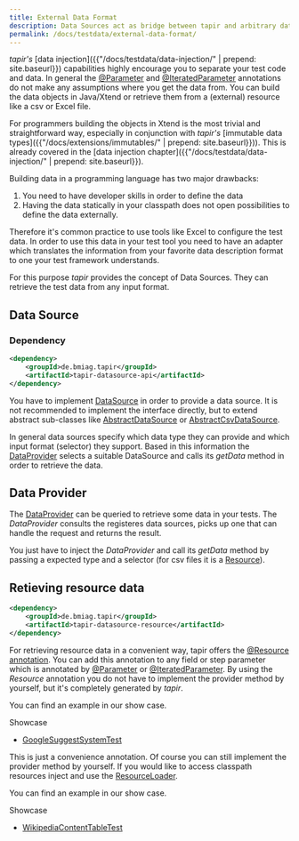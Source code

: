 ```yaml
---
title: External Data Format
description: Data Sources act as bridge between tapir and arbitrary data formats (e.g. csv, Excel,...).
permalink: /docs/testdata/external-data-format/
---
```


<i>tapir's</i> [data injection]({{"/docs/testdata/data-injection/" | prepend: site.baseurl}}) capabilities highly encourage you to separate your test code and data. In general the [@Parameter](https://www.javadoc.io/page/de.bmiag.tapir/tapir/latest/de/bmiag/tapir/execution/annotations/parameter/Parameter.html) and
[@IteratedParameter](https://www.javadoc.io/page/de.bmiag.tapir/tapir/latest/de/bmiag/tapir/execution/annotations/parameter/IteratedParameter.html) annotations do not make any assumptions where you get the data from. You can build the data objects in Java/Xtend or retrieve them from a (external) resource like a csv or Excel file.

For programmers building the objects in Xtend is the most trivial and straightforward way, especially in conjunction with <i>tapir's</i> [immutable data types]({{"/docs/extensions/immutables/" | prepend: site.baseurl}})). This is already covered in the [data injection chapter]({{"/docs/testdata/data-injection/" | prepend: site.baseurl}}).

Building data in a programming language has two major drawbacks:
1. You need to have developer skills in order to define the data
1. Having the data statically in your classpath does not open possibilities to define the data externally.

Therefore it's common practice to use tools like Excel to configure the test data. In order to use this data in your test tool you need to have an adapter which translates the information from your favorite data description format to one your test framework understands.

For this purpose <i>tapir</i> provides the concept of Data Sources. They can retrieve the test data from any input format.

## Data Source
### Dependency

``` xml
<dependency>
    <groupId>de.bmiag.tapir</groupId>
    <artifactId>tapir-datasource-api</artifactId>
</dependency>
```

You have to implement [DataSource](https://www.javadoc.io/page/de.bmiag.tapir/tapir/latest/de/bmiag/tapir/datasource/api/DataSource.html) in order to provide a data source. It is not recommended to implement the interface directly, but to extend abstract sub-classes like [AbstractDataSource](https://www.javadoc.io/page/de.bmiag.tapir/tapir/latest/de/bmiag/tapir/datasource/api/AbstractDataSource.html) or [AbstractCsvDataSource](https://www.javadoc.io/page/de.bmiag.tapir/tapir/latest/de/bmiag/tapir/datasource/csv/AbstractCsvDataSource.html).

In general data sources specify which data type they can provide and which input format (selector) they support. Based in this information the [DataProvider](#data-provider) selects a suitable DataSource and calls its *getData* method in order to retrieve the data.

## Data Provider
The [DataProvider](https://www.javadoc.io/page/de.bmiag.tapir/tapir/latest/de/bmiag/tapir/datasource/api/DataProvider.html) can be queried to retrieve some data in your tests. The *DataProvider* consults the registeres data sources, picks up one that can handle the request and returns the result.

You just have to inject the *DataProvider* and call its *getData* method by passing a expected type and a selector (for csv files it is a [Resource](https://docs.spring.io/spring-framework/docs/current/javadoc-api/org/springframework/core/io/Resource.html)).

## Retieving resource data

``` xml
<dependency>
    <groupId>de.bmiag.tapir</groupId>
    <artifactId>tapir-datasource-resource</artifactId>
</dependency>
```
For retrieving resource data in a convenient way, tapir offers the [@Resource annotation](https://www.javadoc.io/page/de.bmiag.tapir/tapir/latest/de\bmiag\tapir\datasource\resource\annotations\Resource.html). You can add this annotation to any field or step parameter which is annotated by [@Parameter](https://www.javadoc.io/page/de.bmiag.tapir/tapir/latest/de/bmiag/tapir/execution/annotations/parameter/Parameter.html) or
[@IteratedParameter](https://www.javadoc.io/page/de.bmiag.tapir/tapir/latest/de/bmiag/tapir/execution/annotations/parameter/IteratedParameter.html). By using the *Resource* annotation you do not have to implement the provider method by yourself, but it's completely generated by <i>tapir</i>.

You can find an example in our show case.

<div class="panel panel-info">
  <div class="panel-heading">
    <div class="panel-title"><i class="fa fa-external-link" aria-hidden="true"></i> Showcase</div>
  </div>
  <div class="panel-body">
  <ul>
      <li>
          <a href="https://github.com/tapir-test/tapir-showcase/blob/master/google/google-systemtest/src/test/java/de/bmiag/tapir/showcase/google/systemtest/GoogleSuggestSystemTest.xtend">GoogleSuggestSystemTest</a>
      </li>
  </ul>
  </div>
</div>

This is just a convenience annotation. Of course you can still implement the provider method by yourself. If you would like to access classpath resources inject and use the [ResourceLoader](https://docs.spring.io/spring/docs/current/javadoc-api/org/springframework/core/io/ResourceLoader.html).

You can find an example in our show case.

<div class="panel panel-info">
  <div class="panel-heading">
    <div class="panel-title"><i class="fa fa-external-link" aria-hidden="true"></i> Showcase</div>
  </div>
  <div class="panel-body">
  <ul>
      <li>
          <a href="https://github.com/tapir-test/tapir-showcase/blob/master/wikipedia/src/test/java/de/bmiag/tapir/showcase/wikipedia/test/WikipediaContentTableTest.xtend">WikipediaContentTableTest</a>
      </li>
  </ul>
  </div>
</div>
